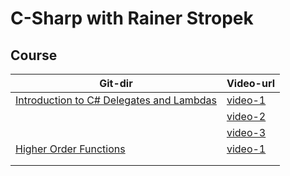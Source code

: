 # C-Sharp with Rainer Stropek

## Course

| Git-dir | Video-url |
|--|--|
| [Introduction to C# Delegates and Lambdas]([https://github.com/jmpala/c-sharp--projects/tree/main/CSharpRainerStropek/Introduction%20to%20C#%20Delegates%20and%20Lambdas](https://github.com/jmpala/c-sharp--projects/tree/main/CSharpRainerStropek/Introduction%20to%20C%23%20Delegates%20and%20Lambdas)) | [video-1](https://www.youtube.com/watch?v=nhJ63BnlP5I) |
|  | [video-2](https://www.youtube.com/watch?v=tDxw_cgAa5c) |
|  | [video-3](https://www.youtube.com/watch?v=gv2TvEUKOck) |
| [Higher Order Functions](https://github.com/jmpala/c-sharp--projects/tree/main/CSharpRainerStropek/HigherOrderFunctions) | [video-1](https://www.youtube.com/watch?v=0BRyrw2lcHA&t=91s) |
|  |  |
|  |  |

